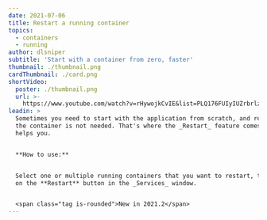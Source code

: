 ```yaml
---
date: 2021-07-06
title: Restart a running container
topics:
  - containers
  - running
author: dlsniper
subtitle: 'Start with a container from zero, faster'
thumbnail: ./thumbnail.png
cardThumbnail: ./card.png
shortVideo:
  poster: ./thumbnail.png
  url: >-
    https://www.youtube.com/watch?v=rHywojkCvIE&list=PLQ176FUIyIUZrbrlz4AY1V8VzBJKZyVlW&index=115
leadin: >
  Sometimes you need to start with the application from scratch, and rebuilding
  the container is not needed. That's where the _Restart_ feature comes in and
  helps you.


  **How to use:**


  Select one or multiple running containers that you want to restart, then click
  on the **Restart** button in the _Services_ window.


  <span class="tag is-rounded">New in 2021.2</span>
---
```


